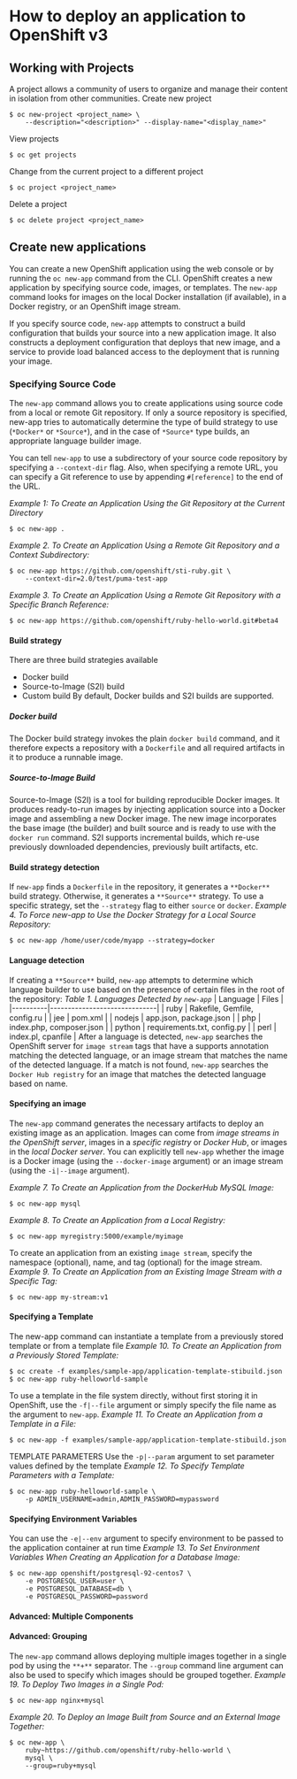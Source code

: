 # How to deploy an application to OpenShift v3

## Working with Projects
A project allows a community of users to organize and manage their content in isolation from other communities.
Create new project
```
$ oc new-project <project_name> \
    --description="<description>" --display-name="<display_name>"
```
View projects
```
$ oc get projects
```
Change from the current project to a different project 
```
$ oc project <project_name>
```
Delete a project
```
$ oc delete project <project_name>
```

## Create new applications
You can create a new OpenShift application using the web console or by running the `oc new-app` command from the CLI. OpenShift creates a new application by specifying source code, images, or templates. The `new-app` command looks for images on the local Docker installation (if available), in a Docker registry, or an OpenShift image stream.

If you specify source code, `new-app` attempts to construct a build configuration that builds your source into a new application image. It also constructs a deployment configuration that deploys that new image, and a service to provide load balanced access to the deployment that is running your image.

### Specifying Source Code
The `new-app` command allows you to create applications using source code from a local or remote Git repository. If only a source repository is specified, new-app tries to automatically determine the type of build strategy to use (`*Docker*` or `*Source*`), and in the case of `*Source*` type builds, an appropriate language builder image.

You can tell `new-app` to use a subdirectory of your source code repository by specifying a `--context-dir` flag. Also, when specifying a remote URL, you can specify a Git reference to use by appending `#[reference]` to the end of the URL.

*Example 1: To Create an Application Using the Git Repository at the Current Directory*
```
$ oc new-app .
```
*Example 2. To Create an Application Using a Remote Git Repository and a Context Subdirectory:*
```
$ oc new-app https://github.com/openshift/sti-ruby.git \
    --context-dir=2.0/test/puma-test-app
```
*Example 3. To Create an Application Using a Remote Git Repository with a Specific Branch Reference:*
```
$ oc new-app https://github.com/openshift/ruby-hello-world.git#beta4
```

#### Build strategy
There are three build strategies available
* Docker build
* Source-to-Image (S2I) build
* Custom build
By default, Docker builds and S2I builds are supported.
##### Docker build
The Docker build strategy invokes the plain `docker build` command, and it therefore expects a repository with a `Dockerfile` and all required artifacts in it to produce a runnable image.
##### Source-to-Image Build
Source-to-Image (S2I) is a tool for building reproducible Docker images. It produces ready-to-run images by injecting application source into a Docker image and assembling a new Docker image. The new image incorporates the base image (the builder) and built source and is ready to use with the `docker run` command. S2I supports incremental builds, which re-use previously downloaded dependencies, previously built artifacts, etc.
#### Build strategy detection
If `new-app` finds a `Dockerfile` in the repository, it generates a `**Docker**` build strategy. Otherwise, it generates a `**Source**` strategy. To use a specific strategy, set the `--strategy` flag to either `source` or `docker`.
*Example 4. To Force new-app to Use the Docker Strategy for a Local Source Repository:*
```
$ oc new-app /home/user/code/myapp --strategy=docker
```
#### Language detection
If creating a `**Source**` build, `new-app` attempts to determine which language builder to use based on the presence of certain files in the root of the repository:
*Table 1. Languages Detected by `new-app`*
| Language | Files                        |
|----------|------------------------------|
| ruby     | Rakefile, Gemfile, config.ru |
| jee      | pom.xml                      |
| nodejs   | app.json, package.json       |
| php      | index.php, composer.json     |
| python   | requirements.txt, config.py  |
| perl     | index.pl, cpanfile           |
After a language is detected, `new-app` searches the OpenShift server for `image stream` tags that have a supports annotation matching the detected language, or an image stream that matches the name of the detected language. If a match is not found, `new-app` searches the `Docker Hub registry` for an image that matches the detected language based on name.
#### Specifying an image
The `new-app` command generates the necessary artifacts to deploy an existing image as an application. Images can come from *image streams in the OpenShift server*, images in a *specific registry* or *Docker Hub*, or images in the *local Docker server*.
You can explicitly tell `new-app` whether the image is a Docker image (using the `--docker-image` argument) or an image stream (using the `-i|--image` argument).

*Example 7. To Create an Application from the DockerHub MySQL Image:*
```
$ oc new-app mysql
```
*Example 8. To Create an Application from a Local Registry:*
```
$ oc new-app myregistry:5000/example/myimage
```
To create an application from an existing `image stream`, specify the namespace (optional), name, and tag (optional) for the image stream.
*Example 9. To Create an Application from an Existing Image Stream with a Specific Tag:*
```
$ oc new-app my-stream:v1
```
#### Specifying a Template
The new-app command can instantiate a template from a previously stored template or from a template file
*Example 10. To Create an Application from a Previously Stored Template:*
```
$ oc create -f examples/sample-app/application-template-stibuild.json
$ oc new-app ruby-helloworld-sample
```
To use a template in the file system directly, without first storing it in OpenShift, use the `-f|--file` argument or simply specify the file name as the argument to `new-app`.
*Example 11. To Create an Application from a Template in a File:*
```
$ oc new-app -f examples/sample-app/application-template-stibuild.json
```
TEMPLATE PARAMETERS
Use the `-p|--param` argument to set parameter values defined by the template
*Example 12. To Specify Template Parameters with a Template:*
```
$ oc new-app ruby-helloworld-sample \
    -p ADMIN_USERNAME=admin,ADMIN_PASSWORD=mypassword
```
#### Specifying Environment Variables
You can use the `-e|--env` argument to specify environment to be passed to the application container at run time
*Example 13. To Set Environment Variables When Creating an Application for a Database Image:*
```
$ oc new-app openshift/postgresql-92-centos7 \
    -e POSTGRESQL_USER=user \
    -e POSTGRESQL_DATABASE=db \
    -e POSTGRESQL_PASSWORD=password
```
#### Advanced: Multiple Components
#### Advanced: Grouping
The `new-app` command allows deploying multiple images together in a single pod by using the `**+**` separator. The `--group` command line argument can also be used to specify which images should be grouped together.
*Example 19. To Deploy Two Images in a Single Pod:*
```
$ oc new-app nginx+mysql
```
*Example 20. To Deploy an Image Built from Source and an External Image Together:*
```
$ oc new-app \
    ruby~https://github.com/openshift/ruby-hello-world \
    mysql \
    --group=ruby+mysql
```
